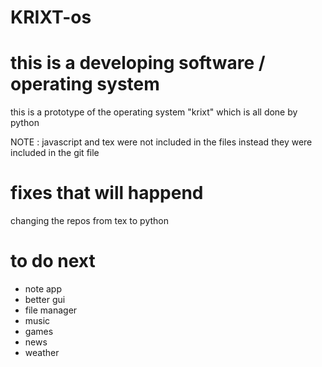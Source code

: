 # KRIXT-os

# this is a developing software / operating system

this is a prototype of the operating system "krixt" which is all done by python

NOTE : javascript and tex were not included in the files instead they were included in the git file

# fixes that will happend

changing the repos from tex to python

# to do next

- note app
- better gui
- file manager
- music
- games
- news
- weather
